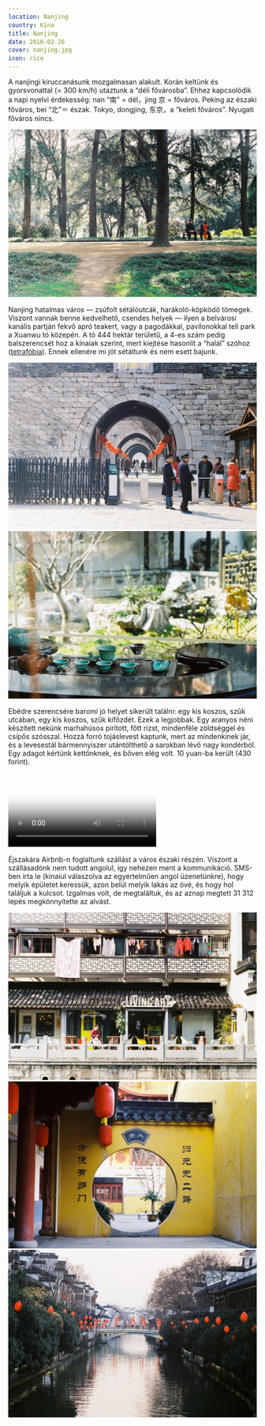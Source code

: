 ```yaml
---
location: Nanjing
country: Kína
title: Nanjing
date: 2016-02-26
cover: nanjing.jpg
icon: rice
---
```


A nanjingi kiruccanásunk mozgalmasan alakult. Korán keltünk és gyorsvonattal (= 300 km/h) utaztunk a “déli fővárosba”. Ehhez kapcsolódik a napi nyelvi érdekesség: nan “南” = dél，jing 京 = főváros. Peking az északi főváros, bei “北”＝ észak. Tokyo, dongjing, 东京，a “keleti főváros”. Nyugati főváros nincs.

![hatalmas fák, zöld park](../../img/000034.jpg)

Nanjing hatalmas város — zsúfolt sétálóutcák, harákoló-köpködő tömegek. Viszont vannak benne kedvelhető, csendes helyek — ilyen a belvárosi kanális partján fekvő apró teakert, vagy a pagodákkal, pavilonokkal teli park a Xuanwu tó közepén. A tó 444 hektár területű, a 4-es szám pedig balszerencsét hoz a kínaiak szerint, mert kiejtése hasonlít a “halál” szóhoz ([tetrafóbia](https://hu.wikipedia.org/wiki/Tetrafóbia)). Ennek ellenére mi jót sétáltunk és nem esett bajunk.

![nagy kőkapu piros lampionokkal, egyenruhás kínaiak](../../img/000017.jpg)
![teaház ablakkal egy kertre](../../img/000019.jpg)

Ebédre szerencsére baromi jó helyet sikerült találni: egy kis koszos, szűk utcában, egy kis koszos, szűk kifőzdét. Ezek a legjobbak. Egy aranyos néni készített nekünk marhahúsos pirított, főtt rizst, mindenféle zöldséggel és csípős szósszal. Hozzá forró tojáslevest kaptunk, mert az mindenkinek jár, és a levesestál bármennyiszer utántölthető a sarokban lévő nagy kondérból. Egy adagot kértünk kettőnknek, és bőven elég volt. 10 yuan-ba került (430 forint).

<video src="/video/cn_nj_food.mp4" poster="/video/cn_nj_food.png" autoplay loop>
</video>

Éjszakára Airbnb-n foglaltunk szállást a város északi részén. Viszont a szállásadónk nem tudott angolul, így nehezen ment a kommunikáció. SMS-ben írta le (kínaiul válaszolva az egyértelműen angol üzenetünkre), hogy melyik épületet keressük, azon belül melyik lakás az övé, és hogy hol találjuk a kulcsot. Izgalmas volt, de megtaláltuk, és az aznap megtett 31 312 lépés megkönnyítette az alvást.

![ház Nanjing folyópartján](../../img/000022.jpg)
![kör alakú átjáró egy sárga falon](../../img/000029.jpg)
![river with red lampions](../../img/000030.jpg)
